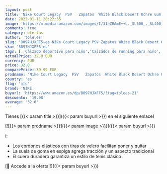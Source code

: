 ```yaml
---
layout: post
title: 'Nike Court Legacy  PSV   Zapatos  White Black Desert Ochre Gum L  35 EU'
date: 2022-01-11 20:22:35
image: 'https://m.media-amazon.com/images/I/31hZRAmE++L._SL500_._SL400_.jpg'
comments: true
category: ofertas
author: 'tole.es'
slug: 'B097HJXFF5-es Nike Court Legacy PSV Zapatos White Black Desert Ochre Gum...'
sku: 'B097HJXFF5-es'
tags: [ 'Calzado deportivo para niño','Calzados de running para niño','Calzados para correr en asfalto para niño','Zapatillas casual para niño','Zapatillas y calzado deportivo para Niño','Zapatos','Zapatos - Niños','Zapatos y complementos','nike','zapatos', ]
actualPrice: 32.0 EUR
currency: EUR
price: 32.0
comparePrice: 39.99 EUR
prodname: 'Nike Court Legacy  PSV   Zapatos  White Black Desert Ochre Gum L  35 EU'
country: 'es'
flag: '🇪🇸'
brand: 'NIKE'
buyurl: 'https://www.amazon.es/dp/B097HJXFF5/?tag=tolees-21'
descuento: '19.98'
average: '32.0'
---
```


Tienes [{{< param title >}}]({{< param buyurl >}}) en el siguiente enlace!

[![{{< param prodname >}}]({{< param image >}})]({{< param buyurl >}})

ℹ️:

- Los cordones elásticos con tiras de velcro facilitan poner y quitar
- La suela de goma en espiga agrega tracción y un aspecto tradicional
- El cuero duradero garantiza un estilo de tenis clásico

[🛒 Accede a la oferta!!]({{< param buyurl >}})
